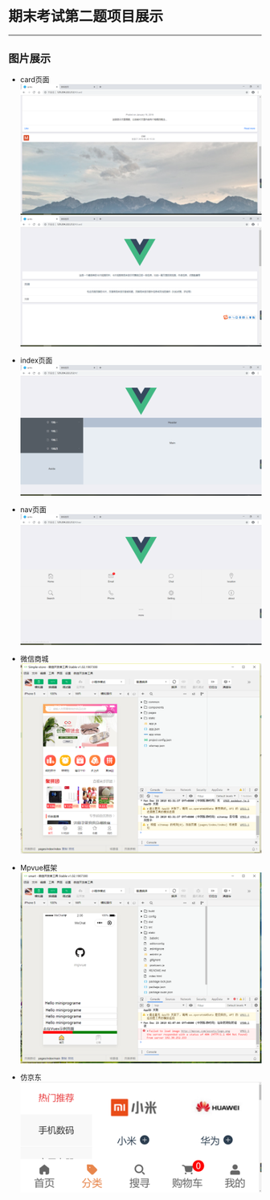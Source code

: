 # 期末考试第二题项目展示
----
## 图片展示
- card页面
![card](/img/card.png)
![card1](/img/card1.png)

- index页面
![index](/img/index.png)

- nav页面
![nav](/img/nav.png)

- 微信商城
![smart](/img/smart.png)

- Mpvue框架
![gihub](/img/github.png)

- 仿京东
![fjd](/img/fjd.png)
